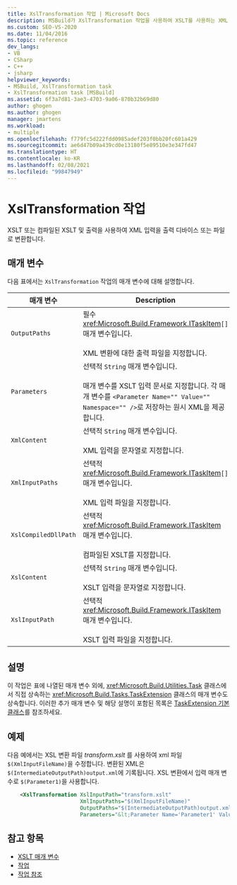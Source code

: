 ```yaml
---
title: XslTransformation 작업 | Microsoft Docs
description: MSBuild가 XslTransformation 작업을 사용하여 XSLT를 사용하는 XML 입력을 변환하고 출력 장치 또는 파일로 출력하는 방법을 알아봅니다.
ms.custom: SEO-VS-2020
ms.date: 11/04/2016
ms.topic: reference
dev_langs:
- VB
- CSharp
- C++
- jsharp
helpviewer_keywords:
- MSBuild, XslTransformation task
- XslTransformation task [MSBuild]
ms.assetid: 6f3a7d81-3ae3-4703-9a06-870b32b69d80
author: ghogen
ms.author: ghogen
manager: jmartens
ms.workload:
- multiple
ms.openlocfilehash: f779fc5d222fdd0985adef203f0bb20fc601a429
ms.sourcegitcommit: ae6d47b09a439cd0e13180f5e89510e3e347fd47
ms.translationtype: HT
ms.contentlocale: ko-KR
ms.lasthandoff: 02/08/2021
ms.locfileid: "99847949"
---
```

# <a name="xsltransformation-task"></a>XslTransformation 작업

XSLT 또는 컴파일된 XSLT 및 출력을 사용하여 XML 입력을 출력 디바이스 또는 파일로 변환합니다.

## <a name="parameters"></a>매개 변수

 다음 표에서는 `XslTransformation` 작업의 매개 변수에 대해 설명합니다.

|매개 변수|Description|
|---------------|-----------------|
|`OutputPaths`|필수 <xref:Microsoft.Build.Framework.ITaskItem>`[]` 매개 변수입니다.<br /><br /> XML 변환에 대한 출력 파일을 지정합니다.|
|`Parameters`|선택적 `String` 매개 변수입니다.<br /><br /> 매개 변수를 XSLT 입력 문서로 지정합니다.  각 매개 변수를 `<Parameter Name="" Value="" Namespace="" />`로 저장하는 원시 XML을 제공합니다.|
|`XmlContent`|선택적 `String` 매개 변수입니다.<br /><br /> XML 입력을 문자열로 지정합니다.|
|`XmlInputPaths`|선택적 <xref:Microsoft.Build.Framework.ITaskItem>`[]` 매개 변수입니다.<br /><br /> XML 입력 파일을 지정합니다.|
|`XslCompiledDllPath`|선택적 <xref:Microsoft.Build.Framework.ITaskItem> 매개 변수입니다.<br /><br /> 컴파일된 XSLT를 지정합니다.|
|`XslContent`|선택적 `String` 매개 변수입니다.<br /><br /> XSLT 입력을 문자열로 지정합니다.|
|`XslInputPath`|선택적 <xref:Microsoft.Build.Framework.ITaskItem> 매개 변수입니다.<br /><br /> XSLT 입력 파일을 지정합니다.|

## <a name="remarks"></a>설명

 이 작업은 표에 나열된 매개 변수 외에, <xref:Microsoft.Build.Utilities.Task> 클래스에서 직접 상속하는 <xref:Microsoft.Build.Tasks.TaskExtension> 클래스의 매개 변수도 상속합니다. 이러한 추가 매개 변수 및 해당 설명이 포함된 목록은 [TaskExtension 기본 클래스](../msbuild/taskextension-base-class.md)를 참조하세요.

## <a name="example"></a>예제

다음 예에서는 XSL 변환 파일 *transform.xslt* 를 사용하여 xml 파일 `$(XmlInputFileName)`을 수정합니다. 변환된 XML은 `$(IntermediateOutputPath)output.xml`에 기록됩니다. XSL 변환에서 입력 매개 변수로 `$(Parameter1)`을 사용합니다.

```xml
    <XslTransformation XslInputPath="transform.xslt"
                       XmlInputPaths="$(XmlInputFileName)"
                       OutputPaths="$(IntermediateOutputPath)output.xml"
                       Parameters="&lt;Parameter Name='Parameter1' Value='$(Parameter1)'/&gt;"/>
```

## <a name="see-also"></a>참고 항목

- [XSLT 매개 변수](/dotnet/standard/data/xml/xslt-parameters)
- [작업](../msbuild/msbuild-tasks.md)
- [작업 참조](../msbuild/msbuild-task-reference.md)

